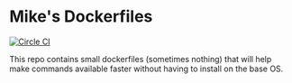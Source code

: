 Mike's Dockerfiles
==================
[![Circle CI](https://circleci.com/gh/mikesplain/dockerfiles.svg?style=svg)](https://circleci.com/gh/mikesplain/dockerfiles)

This repo contains small dockerfiles (sometimes nothing) that will help make commands available faster without having to install on the base OS.
